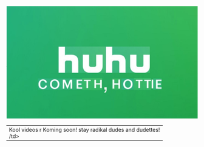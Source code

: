 
<html>
<head>

  </head>
  <body>
    <img src="huhu.jpg" />
  <table>  <tr> <td style=”filter:glow(color=green strength=5) ;font-size:’18pt’ “><center>Kool videos r Koming soon! stay radikal dudes and dudettes!</center>/td></tr></td></tr></table> 
  </body>
